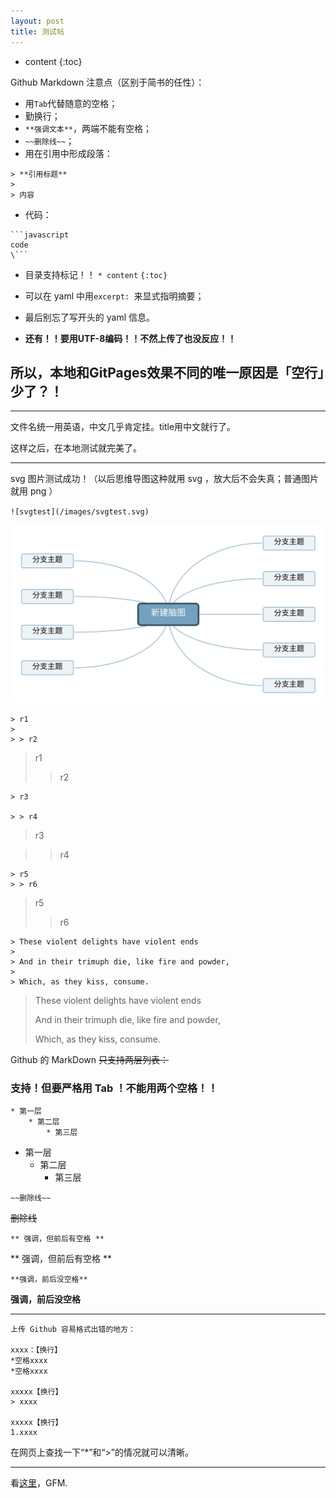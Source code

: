 ```yaml
---
layout: post
title: 测试帖
---
```


* content
{:toc}

Github Markdown 注意点（区别于简书的任性）：

* 用`Tab`代替随意的空格；
* 勤换行；
* `**强调文本**`，两端不能有空格；
* `~~删除线~~`；
* 用在引用中形成段落：

```
> **引用标题**
> 
> 内容
```

* 代码：

```
```javascript
code
\```
```

* 目录支持标记！！
`* content` `{:toc}`

* 可以在 yaml 中用`excerpt: `来显式指明摘要；
* 最后别忘了写开头的 yaml 信息。
* **还有！！要用UTF-8编码！！不然上传了也没反应！！**


## 所以，本地和GitPages效果不同的唯一原因是「空行」少了？！





---
文件名统一用英语，中文几乎肯定挂。title用中文就行了。

这样之后，在本地测试就完美了。

---
svg 图片测试成功！（以后思维导图这种就用 svg ，放大后不会失真；普通图片就用 png ）

`![svgtest](/images/svgtest.svg)`

![svgtest](/images/svgtest.svg)

```
> r1
> 
> > r2
```
> r1
> 
> > r2

```
> r3

> > r4
```
> r3

> > r4

```
> r5
> > r6
```
> r5
> > r6

```
> These violent delights have violent ends
>
> And in their trimuph die, like fire and powder,
>
> Which, as they kiss, consume.
```
> These violent delights have violent ends
>
> And in their trimuph die, like fire and powder,
>
> Which, as they kiss, consume.

Github 的 MarkDown ~~只支持两层列表：~~

### 支持！但要严格用 Tab ！不能用两个空格！！

```
* 第一层
	* 第二层
		* 第三层
```
* 第一层
	* 第二层
		* 第三层

```
~~删除线~~
```
~~删除线~~

```
** 强调，但前后有空格 **
```
** 强调，但前后有空格 **

```
**强调，前后没空格**
```
**强调，前后没空格**

---

```
上传 Github 容易格式出错的地方：

xxxx：【换行】
*空格xxxx
*空格xxxx

xxxxx【换行】
> xxxx

xxxxx【换行】
1.xxxx
```

在网页上查找一下“*”和“>”的情况就可以清晰。














---
看[这里](https://guides.github.com/features/mastering-markdown/)，GFM.